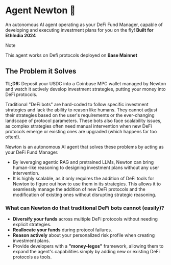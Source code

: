 # Agent Newton 🍎

An autonomous AI agent operating as your DeFi Fund Manager, capable of developing and executing investment plans for you on the fly! **Built for EthIndia 2024**

> [!NOTE]
> This agent works on Defi protocols deployed on **Base Mainnet**

## The Problem it Solves

**TL;DR:** Deposit your USDC into a Coinbase MPC wallet managed by Newton and watch it actively develop investment strategies, putting your money into DeFi protocols.

Traditional "DeFi bots" are hard-coded to follow specific investment strategies and lack the ability to reason like humans. They cannot adjust their strategies based on the user's requirements or the ever-changing landscape of protocol parameters. These bots also face scalability issues, as complex strategies often need manual intervention when new DeFi protocols emerge or existing ones are upgraded (which happens far too often!).

Newton is an autonomous AI agent that solves these problems by acting as your DeFi Fund Manager.

- By leveraging agentic RAG and pretrained LLMs, Newton can bring human-like reasoning to designing investment plans without any user intervention.
- It is highly scalable, as it only requires the addition of DeFi tools for Newton to figure out how to use them in its strategies. This allows it to seamlessly manage the addition of new DeFi protocols and the modification of existing ones without disrupting strategic reasoning.

### What can Newton do that traditional DeFi bots cannot (easily)?

- **Diversify your funds** across multiple DeFi protocols without needing explicit strategies.
- **Reallocate your funds** during protocol failures.
- **Reason actively** about your personalized risk profile when creating investment plans.
- Provide developers with a **"money-legos"** framework, allowing them to expand the agent's capabilities simply by adding new or existing DeFi protocols as tools.
